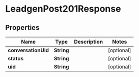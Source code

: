 

# LeadgenPost201Response


## Properties

Name | Type | Description | Notes
------------ | ------------- | ------------- | -------------
**conversationUid** | **String** |  |  [optional]
**status** | **String** |  |  [optional]
**uid** | **String** |  |  [optional]



